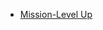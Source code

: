 - [Mission-Level Up](https://docs.google.com/document/d/1FoKKt6Ln1V3a-49Kvgfln2mGrnjTM40izcSLx8dCH_w/mobilebasic
)
